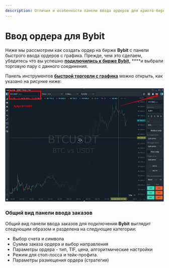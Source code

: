 ```yaml
---
description: Отличия и особенности панели ввода ордеров для крипто-биржи Bybit
---
```


# Ввод ордера для Bybit

Ниже мы рассмотрим как создать ордер на бирже **Bybit** с панели быстрого ввода ордеров с графика. Прежде, чем это сделаем, убедитесь что вы успешно [**подключились к бирже Bybit,**](https://help.quantower.com.ru/connections/connection-to-bybit) ****и выбрали торговую пару с данного соединения.

Панель инструментов [**быстрой торговли с графика**](https://help.quantower.com.ru/analytics-panels/chart/chart-trading)  можно открыть, как указано на рисунке ниже:

![](../../.gitbook/assets/bybit-panel-vvoda-ordera.png)

###  **Общий вид панели ввода** заказов

Общий вид панели ввода заказов для подключения **Bybit** выглядит следующим образом и разделена на следующие категории:

* Выбор счета и символа
* Сумма заказа ордера и выбор направления
* Параметры ордера - тип, TIF, цена, алгоритмические настройки
* Режим для стоп-лосса и тейк-профита. 
* Параметры размещения ордера \(стратегия\)















